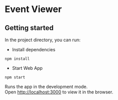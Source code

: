# Event Viewer


## Getting started

In the project directory, you can run:

- Install dependencies
```
npm install
```
- Start Web App
```
npm start
```
Runs the app in the development mode.<br>
Open [http://localhost:3000](http://localhost:3000) to view it in the browser.
